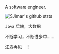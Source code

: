 A software engineer.

![SJiman's github stats](https://github-readme-stats.vercel.app/api?username=SJiaman&show_icons=true&hide_border=false)

Java 后端，大数据

不断学习，不断进步中......

江湖再见！！
